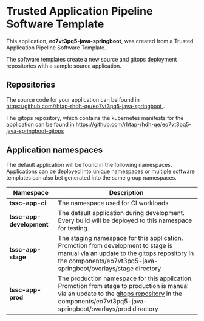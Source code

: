 # Trusted Application Pipeline Software Template

This application, **eo7vt3pq5-java-springboot**, was created from a Trusted Application Pipeline Software Template.

The software templates create a new source and gitops deployment repositories with a sample source application. 

## Repositories

The source code for your application can be found in [https://github.com/rhtap-rhdh-qe/eo7vt3pq5-java-springboot ](https://github.com/rhtap-rhdh-qe/eo7vt3pq5-java-springboot ).
 
The gitops repository, which contains the kubernetes manifests for the application can be found in 
[https://github.com/rhtap-rhdh-qe/eo7vt3pq5-java-springboot-gitops ](https://github.com/rhtap-rhdh-qe/eo7vt3pq5-java-springboot-gitops ) 

## Application namespaces 

The default application will be found in the following namespaces. Applications can be deployed into unique namespaces or multiple software templates can also bet generated into the same group namespaces.  

|  Namespace   |  Description   |  
| -------- | -------- |
| **tssc-app-ci** | The namespace used for CI workloads |
| **tssc-app-development** | The default application during development. Every build will be deployed to this namespace for testing. |
| **tssc-app-stage** | The staging namespace for this application. Promotion from development to stage is manual via an update to the [gitops repository](https://github.com/rhtap-rhdh-qe/eo7vt3pq5-java-springboot-gitops ) in the components/eo7vt3pq5-java-springboot/overlays/stage directory |
| **tssc-app-prod** | The production namespace for this application. Promotion from stage to production is manual via an update to the [gitops repository](https://github.com/rhtap-rhdh-qe/eo7vt3pq5-java-springboot-gitops ) in the components/eo7vt3pq5-java-springboot/overlays/prod directory |